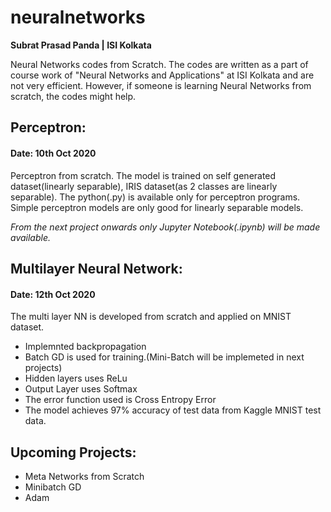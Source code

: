 # neuralnetworks
**Subrat Prasad Panda | ISI Kolkata**

Neural Networks codes from Scratch. The codes are written as a part of course work of "Neural Networks and Applications" at ISI Kolkata and are not very efficient. However, if someone is learning Neural Networks from scratch, the codes might help.

## Perceptron:
#### Date: 10th Oct 2020
Perceptron from scratch. The model is trained on self generated dataset(linearly separable), IRIS dataset(as 2 classes are linearly separable). The python(.py) is available only for perceptron programs. Simple perceptron models are only good for linearly separable models.

*From the next project onwards only Jupyter Notebook(.ipynb) will be made available.*

## Multilayer Neural Network: 
#### Date: 12th Oct 2020

The multi layer NN is developed from scratch and applied on MNIST dataset.

- Implemnted backpropagation
- Batch GD is used for training.(Mini-Batch will be implemeted in next projects)
- Hidden layers uses ReLu
- Output Layer uses Softmax
- The error function used is Cross Entropy Error
- The model achieves 97% accuracy of test data from Kaggle MNIST test data.

## Upcoming Projects:
- Meta Networks from Scratch
- Minibatch GD
- Adam
